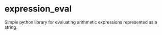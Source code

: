 # expression_eval
Simple python library for evaluating arithmetic expressions represented as a string.
